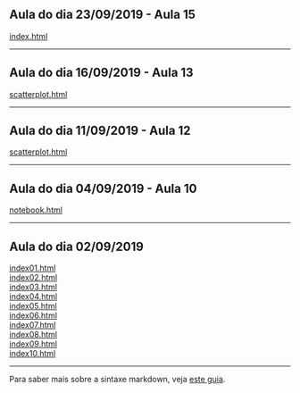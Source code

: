 ## Aula do dia 23/09/2019 - Aula 15
[index.html](d3_crossfilter/index.html)

---

## Aula do dia 16/09/2019 - Aula 13
[scatterplot.html](d3_update/scatterplot.html)

---

## Aula do dia 11/09/2019 - Aula 12
[scatterplot.html](d3_scale/scatterplot.html)<br>

---

## Aula do dia 04/09/2019 - Aula 10
[notebook.html](d3_intro/notebook.html)<br>

---

## Aula do dia 02/09/2019

[index01.html](basic/index01.html)<br>
[index02.html](basic/index02.html)<br>
[index03.html](basic/index03.html)<br>
[index04.html](basic/index04.html)<br>
[index05.html](basic/index05.html)<br>
[index06.html](basic/index06.html)<br>
[index07.html](basic/index07.html)<br>
[index08.html](basic/index08.html)<br>
[index09.html](basic/index09.html)<br>
[index10.html](basic/index10.html)<br>

---


Para saber mais sobre a sintaxe markdown, veja [este guia](https://guides.github.com/features/mastering-markdown/).